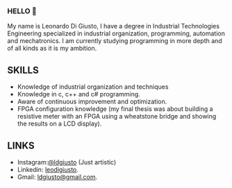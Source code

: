 ### HELLO 👋

My name is Leonardo Di Giusto, I have a degree in Industrial Technologies Engineering specialized in industrial organization, programming, automation and mechatronics.
I am currently studying programming in more depth and of all kinds as it is my ambition.


## SKILLS

* Knowledge of industrial organization and techniques
* Knowledge in c, c++ and c# programming.
* Aware of continuous improvement and optimization.
* FPGA configuration knowledge (my final thesis was about building a resistive meter with an FPGA using a wheatstone bridge and showing the results on a LCD display).

## LINKS

* Instagram:[@ldgiusto](https://www.instagram.com/ldgiusto/) (Just artistic)
* Linkedin: [leodigiusto](www.linkedin.com/in/leodigiusto).
* Gmail: [ldgiusto@gmail.com](mailto:ldgiusto@gmail.com).
